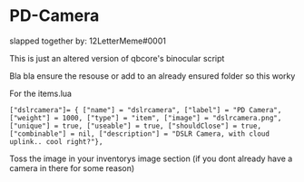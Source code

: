 # PD-Camera

slapped together by: 12LetterMeme#0001

This is just an altered version of qbcore's binocular script

Bla bla ensure the resouse or add to an already ensured folder so this worky

For the items.lua

```
["dslrcamera"]= { ["name"] = "dslrcamera", ["label"] = "PD Camera", ["weight"] = 1000, ["type"] = "item", ["image"] = "dslrcamera.png", ["unique"] = true, ["useable"] = true, ["shouldClose"] = true, ["combinable"] = nil, ["description"] = "DSLR Camera, with cloud uplink.. cool right?"},
```

Toss the image in your inventorys image section (if you dont already have a camera in there for some reason)
